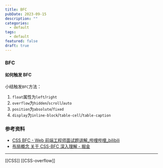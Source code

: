 ```yaml
---
title: BFC
pubDate: 2023-09-15
description: ""
categories:
  - default
tags:
  - default
featured: false
draft: true
---
```


### BFC

#### 如何触发 BFC

小结触发`BFC`方法：

1. `float`属性为`left`/`right`
2. `overflow`为`hidden`/`scroll`/`auto`
3. `position`为`absolute`/`fixed`
4. `display`为`inline-block`/`table-cell`/`table-caption`

### 参考资料

- [CSS BFC - Web 前端工程师面试题讲解\_哔哩哔哩\_bilibili](https://www.bilibili.com/video/BV1h54y1D7rb/?share_source=copy_web&vd_source=f5d15384f6f30e1d80d40948354bf681)
- [布局概念 关于 CSS-BFC 深入理解 - 掘金](https://juejin.cn/post/6844903476774830094)

---

[[CSS]]
[[CSS-overflow]]
